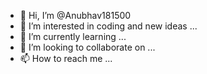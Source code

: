 - 👋 Hi, I’m @Anubhav181500
- 👀 I’m interested in coding and new ideas ...
- 🌱 I’m currently learning ...
- 💞️ I’m looking to collaborate on  ...
- 📫 How to reach me ...

<!---
Anubhav181500/Anubhav181500 is a ✨ special ✨ repository because its `README.md` (this file) appears on your GitHub profile.
You can click the Preview link to take a look at your changes.
--->

